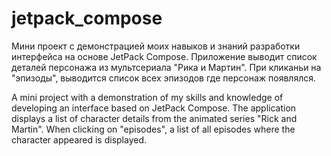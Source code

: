 # jetpack_compose

Мини проект с демонстрацией моих навыков и знаний разработки интерфейса на основе JetPack Compose. 
Приложение выводит список деталей персонажа из мультсериала "Рика и Мартин". При кликаньи на "эпизоды", выводится список всех эпизодов где персонаж появлялся.

A mini project with a demonstration of my skills and knowledge of developing an interface based on JetPack Compose.
The application displays a list of character details from the animated series "Rick and Martin". When clicking on "episodes", a list of all episodes where the character appeared is displayed.
